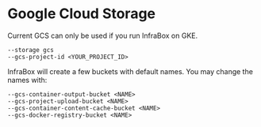 # Google Cloud Storage
Current GCS can only be used if you run InfraBox on GKE.

    --storage gcs
    --gcs-project-id <YOUR_PROJECT_ID>

InfraBox will create a few buckets with default names. You may change the names with:

    --gcs-container-output-bucket <NAME>
    --gcs-project-upload-bucket <NAME>
    --gcs-container-content-cache-bucket <NAME>
    --gcs-docker-registry-bucket <NAME>



